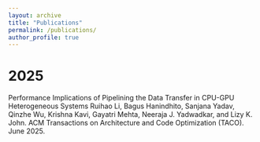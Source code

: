 ```yaml
---
layout: archive
title: "Publications"
permalink: /publications/
author_profile: true
---
```


2025
======
Performance Implications of Pipelining the Data Transfer in CPU-GPU Heterogeneous Systems
Ruihao Li, Bagus Hanindhito, Sanjana Yadav, Qinzhe Wu, Krishna Kavi, Gayatri Mehta, Neeraja J. Yadwadkar, and Lizy K. John.
ACM Transactions on Architecture and Code Optimization (TACO). June 2025.
